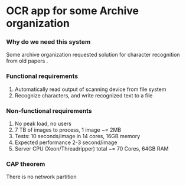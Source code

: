 # OCR app for some Archive organization

### Why do we need this system
Some archive organization requested solution for character recognition from old papers .

### Functional requirements
1. Automatically read output of scanning device from file system
2. Recognize characters, and write recognized text to a file


### Non-functional requirements
1. No peak load, no users
2. 7 TB of images to process, 1 image ~= 2MB
3. Tests: 10 seconds/image in 14 cores, 16GB memory
5. Expected performance 2-3 second/image
4. Server CPU (Xeon/Threadripper) total ~= 70 Cores, 64GB RAM


### CAP theorem
There is no network partition